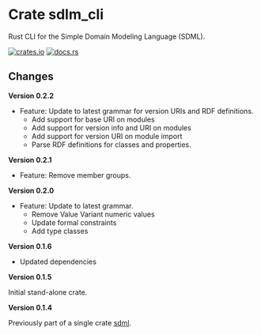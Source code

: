 # Crate sdlm_cli

Rust CLI for the Simple Domain Modeling Language (SDML).

[![crates.io](https://img.shields.io/crates/v/sdml_cli.svg)](https://crates.io/crates/sdml_cli)
[![docs.rs](https://docs.rs/sdml_cli/badge.svg)](https://docs.rs/sdml_cli)

## Changes

**Version 0.2.2**

* Feature: Update to latest grammar for version URIs and RDF definitions.
  * Add support for base URI on modules
  * Add support for version info and URI on modules
  * Add support for version URI on module import
  * Parse RDF definitions for classes and properties.

**Version 0.2.1**

* Feature: Remove member groups.

**Version 0.2.0**

* Feature: Update to latest grammar.
  * Remove Value Variant numeric values
  * Update formal constraints
  * Add type classes

**Version 0.1.6**

* Updated dependencies

**Version 0.1.5**

Initial stand-alone crate.

**Version 0.1.4**

Previously part of a single crate [sdml](https://crates.io/crates/sdml).
